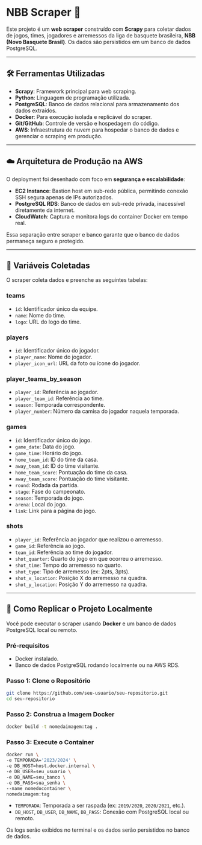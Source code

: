 # NBB Scraper 🏀

Este projeto é um **web scraper** construído com **Scrapy** para coletar dados de jogos, times, jogadores e arremessos da liga de basquete brasileira, **NBB (Novo Basquete Brasil)**. Os dados são persistidos em um banco de dados PostgreSQL.

---

## 🛠️ Ferramentas Utilizadas

* **Scrapy**: Framework principal para web scraping.
* **Python**: Linguagem de programação utilizada.
* **PostgreSQL**: Banco de dados relacional para armazenamento dos dados extraídos.
* **Docker**: Para execução isolada e replicável do scraper.
* **Git/GitHub**: Controle de versão e hospedagem do código.
* **AWS**: Infraestrutura de nuvem para hospedar o banco de dados e gerenciar o scraping em produção.

---

## ☁️ Arquitetura de Produção na AWS

O deployment foi desenhado com foco em **segurança e escalabilidade**:

* **EC2 Instance**: Bastion host em sub-rede pública, permitindo conexão SSH segura apenas de IPs autorizados.
* **PostgreSQL RDS**: Banco de dados em sub-rede privada, inacessível diretamente da internet.
* **CloudWatch**: Captura e monitora logs do container Docker em tempo real.

Essa separação entre scraper e banco garante que o banco de dados permaneça seguro e protegido.

---

## 💾 Variáveis Coletadas

O scraper coleta dados e preenche as seguintes tabelas:

### **teams**

* `id`: Identificador único da equipe.
* `name`: Nome do time.
* `logo`: URL do logo do time.

### **players**

* `id`: Identificador único do jogador.
* `player_name`: Nome do jogador.
* `player_icon_url`: URL da foto ou ícone do jogador.

### **player\_teams\_by\_season**

* `player_id`: Referência ao jogador.
* `player_team_id`: Referência ao time.
* `season`: Temporada correspondente.
* `player_number`: Número da camisa do jogador naquela temporada.

### **games**

* `id`: Identificador único do jogo.
* `game_date`: Data do jogo.
* `game_time`: Horário do jogo.
* `home_team_id`: ID do time da casa.
* `away_team_id`: ID do time visitante.
* `home_team_score`: Pontuação do time da casa.
* `away_team_score`: Pontuação do time visitante.
* `round`: Rodada da partida.
* `stage`: Fase do campeonato.
* `season`: Temporada do jogo.
* `arena`: Local do jogo.
* `link`: Link para a página do jogo.

### **shots**

* `player_id`: Referência ao jogador que realizou o arremesso.
* `game_id`: Referência ao jogo.
* `team_id`: Referência ao time do jogador.
* `shot_quarter`: Quarto do jogo em que ocorreu o arremesso.
* `shot_time`: Tempo do arremesso no quarto.
* `shot_type`: Tipo de arremesso (ex: 2pts, 3pts).
* `shot_x_location`: Posição X do arremesso na quadra.
* `shot_y_location`: Posição Y do arremesso na quadra.

---

## 🚀 Como Replicar o Projeto Localmente

Você pode executar o scraper usando **Docker** e um banco de dados PostgreSQL local ou remoto.

### Pré-requisitos

* Docker instalado.
* Banco de dados PostgreSQL rodando localmente ou na AWS RDS.

### Passo 1: Clone o Repositório

```bash
git clone https://github.com/seu-usuario/seu-repositorio.git
cd seu-repositorio
```

### Passo 2: Construa a Imagem Docker

```bash
docker build -t nomedaimagem:tag .
```

### Passo 3: Execute o Container

```bash
docker run \
-e TEMPORADA='2023/2024' \
-e DB_HOST=host.docker.internal \
-e DB_USER=seu_usuario \
-e DB_NAME=seu_banco \
-e DB_PASS=sua_senha \
--name nomedocontainer \
nomedaimagem:tag
```

* `TEMPORADA`: Temporada a ser raspada (ex: `2019/2020`, `2020/2021`, etc.).
* `DB_HOST`, `DB_USER`, `DB_NAME`, `DB_PASS`: Conexão com PostgreSQL local ou remoto.

Os logs serão exibidos no terminal e os dados serão persistidos no banco de dados.
